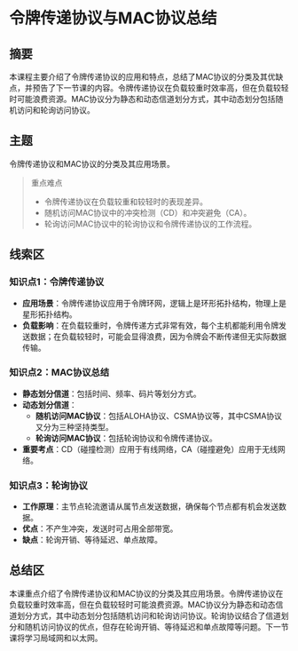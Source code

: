 # 令牌传递协议与MAC协议总结

## 摘要

本课程主要介绍了令牌传递协议的应用和特点，总结了MAC协议的分类及其优缺点，并预告了下一节课的内容。令牌传递协议在负载较重时效率高，但在负载较轻时可能浪费资源。MAC协议分为静态和动态信道划分方式，其中动态划分包括随机访问和轮询访问协议。

## 主题

令牌传递协议和MAC协议的分类及其应用场景。

> 重点难点
>
> - 令牌传递协议在负载较重和较轻时的表现差异。
> - 随机访问MAC协议中的冲突检测（CD）和冲突避免（CA）。
> - 轮询访问MAC协议中的轮询协议和令牌传递协议的工作流程。

## 线索区

### 知识点1：令牌传递协议
- **应用场景**：令牌传递协议应用于令牌环网，逻辑上是环形拓扑结构，物理上是星形拓扑结构。
- **负载影响**：在负载较重时，令牌传递方式非常有效，每个主机都能利用令牌发送数据；在负载较轻时，可能会显得浪费，因为令牌会不断传递但无实际数据传输。

### 知识点2：MAC协议总结
- **静态划分信道**：包括时间、频率、码片等划分方式。
- **动态划分信道**：
  - **随机访问MAC协议**：包括ALOHA协议、CSMA协议等，其中CSMA协议又分为三种坚持类型。
  - **轮询访问MAC协议**：包括轮询协议和令牌传递协议。
- **重要考点**：CD（碰撞检测）应用于有线网络，CA（碰撞避免）应用于无线网络。

### 知识点3：轮询协议
- **工作原理**：主节点轮流邀请从属节点发送数据，确保每个节点都有机会发送数据。
- **优点**：不产生冲突，发送时可占用全部带宽。
- **缺点**：轮询开销、等待延迟、单点故障。

## 总结区

本课重点介绍了令牌传递协议和MAC协议的分类及其应用场景。令牌传递协议在负载较重时效率高，但在负载较轻时可能浪费资源。MAC协议分为静态和动态信道划分方式，其中动态划分包括随机访问和轮询访问协议。轮询协议结合了信道划分和随机访问协议的优点，但存在轮询开销、等待延迟和单点故障等问题。下一节课将学习局域网和以太网。
